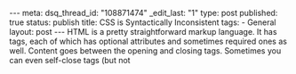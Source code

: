 --- meta: dsq_thread_id: "108871474" _edit_last: "1" type: post published: true status: publish title: CSS is Syntactically Inconsistent tags: - General layout: post --- HTML is a pretty straightforward markup language. It has tags, each of which has optional attributes and sometimes required ones as well. Content goes between the opening and closing tags. Sometimes you can even self-close tags (but not <script> ! For the love of all things holy not script!). That's about it -- there are comments and a doctype (which is just a special comment in the scheme of things), and some quirks relating mostly to form element attributes, but the gist of html is tags with attributes. JavaScript has been to hell and back in attempting to handle this object model, but is getting there. If you want to be there now, the extendability of js allows you to use a library like JQuery to play with the tags, attributes, and their associated behaviors. How, then, can a more recently-updated language like CSS be going so off course? Take, for example, this checkbox: 
    
    <input type="checkbox" name="receivenewsletter" class="register-input" id="receivenewsletter" checked />

Here are some ways to target it using CSS:

  * input[type="checkbox"]{}
  * input[name="receivenewsletter"]{}
  * input.register-input{}
  * input#receivenewsletter{}
  * input:checked{}
Some of the "input"s in the list are superfluous, but I left them for
illustrative purposes. Otherwise, it would be difficult to see that
#receivenewsletter is really preceded by the universal selector for all
intents and purposes. I can sort of buy the full stop being shorthand for
[class=""] and similarly the hash for an id (though in the development of CSS
as a language, that's not really wha happened), but the last example really
bugs me. CSS pseudo-classes are generally relegated to default browser
styles/behaviors that can reasonably take CSS declarations. :hover is a good
example. If you've ever tried to apply :hover to an element other than an
anchor, you know that IE6- will not take the directive. I agree with this --
<a> has a default behavior on hover while most other elements do not. The
:hover pseudo-class is therefore taking over behavioral duties from
JavaScript. Just so you know, I also think that the quirks mode box model
makes more sense and would allow for better liquid layouts and cleaner markup
had it been the standard. Getting back to :checked -- As far as I know,
hovering does not create, destroy, or change attributes by default in a
browser. On the other hand, checking a checkbox via an interface does create
or remove a checked attribute. Therefore checked should be treated as an
attribute using an attribute selector. Having the pseudo-class just muddies
the issue. Just my two cents. I could be wrong.

